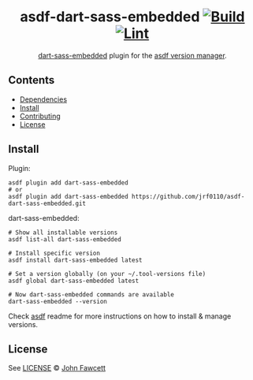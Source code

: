 <div align="center">

# asdf-dart-sass-embedded [![Build](https://github.com/jrf0110/asdf-dart-sass-embedded/actions/workflows/build.yml/badge.svg)](https://github.com/jrf0110/asdf-dart-sass-embedded/actions/workflows/build.yml) [![Lint](https://github.com/jrf0110/asdf-dart-sass-embedded/actions/workflows/lint.yml/badge.svg)](https://github.com/jrf0110/asdf-dart-sass-embedded/actions/workflows/lint.yml)

[dart-sass-embedded](https://github.com/jrf0110/dart-sass-embedded) plugin for the [asdf version manager](https://asdf-vm.com).

</div>

## Contents

- [Dependencies](#dependencies)
- [Install](#install)
- [Contributing](#contributing)
- [License](#license)

## Install

Plugin:

```shell
asdf plugin add dart-sass-embedded
# or
asdf plugin add dart-sass-embedded https://github.com/jrf0110/asdf-dart-sass-embedded.git
```

dart-sass-embedded:

```shell
# Show all installable versions
asdf list-all dart-sass-embedded

# Install specific version
asdf install dart-sass-embedded latest

# Set a version globally (on your ~/.tool-versions file)
asdf global dart-sass-embedded latest

# Now dart-sass-embedded commands are available
dart-sass-embedded --version
```

Check [asdf](https://github.com/asdf-vm/asdf) readme for more instructions on how to
install & manage versions.

## License

See [LICENSE](LICENSE) © [John Fawcett](https://github.com/jrf0110/)
